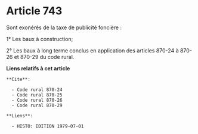 # Article 743

Sont exonérés de la taxe de publicité foncière :

1° Les baux à construction;

2° Les baux à long terme conclus en application des articles 870-24 à 870-26 et 870-29 du code rural.

**Liens relatifs à cet article**

	**Cite**:

	  - Code rural 870-24
	  - Code rural 870-25
	  - Code rural 870-26
	  - Code rural 870-29

	**Liens**:

	  - HISTO: EDITION 1979-07-01
